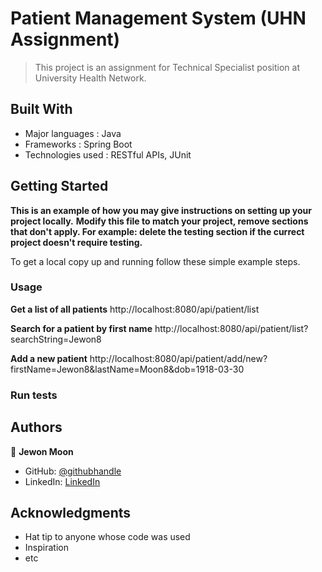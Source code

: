 # Patient Management System (UHN Assignment)

> This project is an assignment for Technical Specialist position at University Health Network.

## Built With

- Major languages : Java
- Frameworks : Spring Boot
- Technologies used : RESTful APIs, JUnit

## Getting Started

**This is an example of how you may give instructions on setting up your project locally.**
**Modify this file to match your project, remove sections that don't apply. For example: delete the testing section if the currect project doesn't require testing.**


To get a local copy up and running follow these simple example steps.

### Usage

**Get a list of all patients**
http://localhost:8080/api/patient/list

**Search for a patient by first name**
http://localhost:8080/api/patient/list?searchString=Jewon8

**Add a new patient**
http://localhost:8080/api/patient/add/new?firstName=Jewon8&lastName=Moon8&dob=1918-03-30

### Run tests

## Authors

👤 **Jewon Moon**

- GitHub: [@githubhandle](https://github.com/jewon1988)
- LinkedIn: [LinkedIn](https://linkedin.com/in/jewon-moon)

## Acknowledgments

- Hat tip to anyone whose code was used
- Inspiration
- etc
